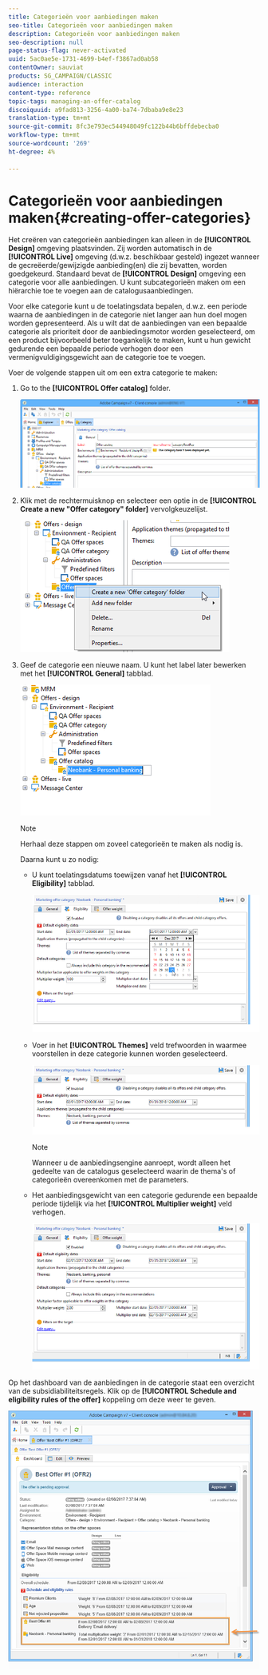 ```yaml
---
title: Categorieën voor aanbiedingen maken
seo-title: Categorieën voor aanbiedingen maken
description: Categorieën voor aanbiedingen maken
seo-description: null
page-status-flag: never-activated
uuid: 5ac0ae5e-1731-4699-b4ef-f3867ad0ab58
contentOwner: sauviat
products: SG_CAMPAIGN/CLASSIC
audience: interaction
content-type: reference
topic-tags: managing-an-offer-catalog
discoiquuid: a9fad813-3256-4a00-ba74-7dbaba9e8e23
translation-type: tm+mt
source-git-commit: 8fc3e793ec544948049fc122b44b6bffdebecba0
workflow-type: tm+mt
source-wordcount: '269'
ht-degree: 4%

---
```



# Categorieën voor aanbiedingen maken{#creating-offer-categories}

Het creëren van categorieën aanbiedingen kan alleen in de **[!UICONTROL Design]** omgeving plaatsvinden. Zij worden automatisch in de **[!UICONTROL Live]** omgeving (d.w.z. beschikbaar gesteld) ingezet wanneer de gecreëerde/gewijzigde aanbieding(en) die zij bevatten, worden goedgekeurd. Standaard bevat de **[!UICONTROL Design]** omgeving een categorie voor alle aanbiedingen. U kunt subcategorieën maken om een hiërarchie toe te voegen aan de catalogusaanbiedingen.

Voor elke categorie kunt u de toelatingsdata bepalen, d.w.z. een periode waarna de aanbiedingen in de categorie niet langer aan hun doel mogen worden gepresenteerd. Als u wilt dat de aanbiedingen van een bepaalde categorie als prioriteit door de aanbiedingsmotor worden geselecteerd, om een product bijvoorbeeld beter toegankelijk te maken, kunt u hun gewicht gedurende een bepaalde periode verhogen door een vermenigvuldigingsgewicht aan de categorie toe te voegen.

Voer de volgende stappen uit om een extra categorie te maken:

1. Go to the **[!UICONTROL Offer catalog]** folder.

   ![](assets/offer_cat_create_001.png)

1. Klik met de rechtermuisknop en selecteer een optie in de **[!UICONTROL Create a new "Offer category" folder]** vervolgkeuzelijst.

   ![](assets/offer_cat_create_002.png)

1. Geef de categorie een nieuwe naam. U kunt het label later bewerken met het **[!UICONTROL General]** tabblad.

   ![](assets/offer_cat_create_003.png)

   >[!NOTE]
   >
   >Herhaal deze stappen om zoveel categorieën te maken als nodig is.

   Daarna kunt u zo nodig:

   * U kunt toelatingsdatums toewijzen vanaf het **[!UICONTROL Eligibility]** tabblad.

      ![](assets/offer_cat_create_004.png)

   * Voer in het **[!UICONTROL Themes]** veld trefwoorden in waarmee voorstellen in deze categorie kunnen worden geselecteerd.

      ![](assets/offer_cat_create_005.png)

      >[!NOTE]
      >
      >Wanneer u de aanbiedingsengine aanroept, wordt alleen het gedeelte van de catalogus geselecteerd waarin de thema&#39;s of categorieën overeenkomen met de parameters.

   * Het aanbiedingsgewicht van een categorie gedurende een bepaalde periode tijdelijk via het **[!UICONTROL Multiplier weight]** veld verhogen.

      ![](assets/offer_cat_create_006.png)

Op het dashboard van de aanbiedingen in de categorie staat een overzicht van de subsidiabiliteitsregels. Klik op de **[!UICONTROL Schedule and eligibility rules of the offer]** koppeling om deze weer te geven.

![](assets/offer_create_006.png)

